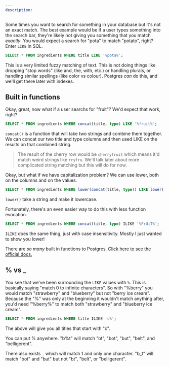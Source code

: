 ```yaml
---
description:
---
```


Some times you want to search for something in your database but it's not an exact match. The best example would be if a user types something into the search bar, they're likely not giving you something that you match _exactly_. You would expect a search for "pota" to match "potato", right? Enter `LIKE` in SQL.

```sql
SELECT * FROM ingredients WHERE title LIKE '%pota%';
```

This is a very limited fuzzy matching of text. This is not doing things like dropping "stop words" (like and, the, with, etc.) or handling plurals, or handling similar spellings (like color vs colour). Postgres _can_ do this, and we'll get there later with indexes.

## Built in functions

Okay, great, now what if a user searchs for "fruit"? We'd expect that work, right?

```sql
SELECT * FROM ingredients WHERE concat(title, type) LIKE '%fruit%';
```

`concat()` is a function that will take two strings and combine them together. We can concat our two title and type columns and then used LIKE on the results on that combined string.

> The result of the cherry row would be `cherryfruit` which means it'd match weird strings like `rryfru`. We'll talk later about more complicated string matching but this will do for now.

Okay, but what if we have capitalization problem? We can use lower, both on the columns and on the values.

```sql
SELECT * FROM ingredients WHERE lower(concat(title, type)) LIKE lower('%FrUiT%');
```

`lower()` take a string and make it lowercase.

Fortunately, there's an even easier way to do this with less function evocation.

```sql
SELECT * FROM ingredients WHERE concat(title, type) ILIKE '%FrUiT%';
```

`ILIKE` does the same thing, just with case insensitivity. Mostly I just wanted to show you lower!

There are _so many_ built in functions to Postgres. [Click here to see the official docs.][pg]

## % vs \_

You see that we've been surrounding the `LIKE` values with `%`. This is basically saying "match 0 to infinite characters". So with "%berry" you would match "strawberry" and "blueberry" but not "berry ice cream". Because the "%" was only at the beginning it wouldn't match anything after, you'd need "%berry%" to match both "strawberry" and "blueberry ice cream".

```sql
SELECT * FROM ingredients WHERE title ILIKE 'c%';
```

The above will give you all titles that start with "c".

You can put % anywhere. "b%t" will match "bt", "bot", "but", "belt", and "belligerent".

There also exists `_` which will match 1 and only one character. "b_t" will match "bot" and "but" but not "bt", "belt", or "belligerent".

[pg]: https://www.postgresql.org/docs/9.2/functions.html
